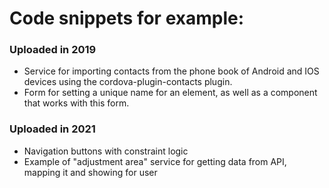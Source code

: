 # Code snippets for example:
### Uploaded in 2019
* Service for importing contacts from the phone book of Android and IOS devices using the cordova-plugin-contacts plugin.
* Form for setting a unique name for an element, as well as a component that works with this form.
### Uploaded in 2021
* Navigation buttons with constraint logic
* Example of "adjustment area" service for getting data from API, mapping it and showing for user